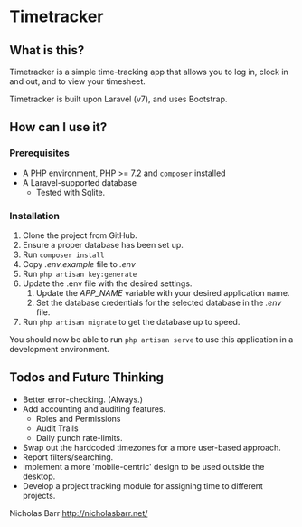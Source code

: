 # Timetracker

## What is this?
Timetracker is a simple time-tracking app that allows you to log in, 
 clock in and out, and to view your timesheet.

Timetracker is built upon Laravel (v7), and uses Bootstrap.


## How can I use it?
### Prerequisites
 - A PHP environment, PHP >= 7.2 and `composer` installed
 - A Laravel-supported database
    - Tested with Sqlite.
 
### Installation
 1. Clone the project from GitHub.
 1. Ensure a proper database has been set up.
 1. Run `composer install`
 1. Copy *.env.example* file to *.env*
 1. Run `php artisan key:generate`
 1. Update the .env file with the desired settings.
    1. Update the *APP_NAME* variable with your desired application name.
    1. Set the database credentials for the selected database in the *.env* file.
 1. Run `php artisan migrate` to get the database up to speed.
 
 You should now be able to run `php artisan serve` to use this application
 in a development environment.
 
## Todos and Future Thinking

 - Better error-checking. (Always.)
 - Add accounting and auditing features.
   - Roles and Permissions
   - Audit Trails
   - Daily punch rate-limits.
 - Swap out the hardcoded timezones for a more user-based approach.
 - Report filters/searching.
 - Implement a more 'mobile-centric' design to be used outside the desktop.
 - Develop a project tracking module for assigning time to different projects.
 




Nicholas Barr http://nicholasbarr.net/




